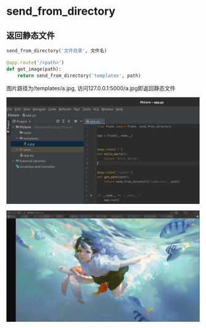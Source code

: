 <!--
 * @Brief        : 
 * @Author       : dmjcb
 * @Date         : 2024-09-10 02:06:37
 * @LastEditors  : dmjcb@outlook.com
 * @LastEditTime : 2024-09-24 19:44:13
-->
<!--
 * @Description: 
 * @Version: 1.0
 * @Author: dmjcb
 * @Email:  
 * @Date: 2021-11-13 19:15:39
 * @LastEditors: dmjcb
 * @LastEditTime: 2023-04-23 09:31:06
-->

# send_from_directory

## 返回静态文件

```py
send_from_directory('文件目录', 文件名)
```

```py
@app.route('/<path>')
def get_image(path):
    return send_from_directory('templates', path)
```

图片路径为/templates/a.jpg, 访问127.0.0.1:5000/a.jpg即返回静态文件

![](https://raw.githubusercontent.com/dmjcb/SelfImgur/main/20211113191621.png)

![](https://raw.githubusercontent.com/dmjcb/SelfImgur/main/2021-07-06_01-44-37.jpg)
